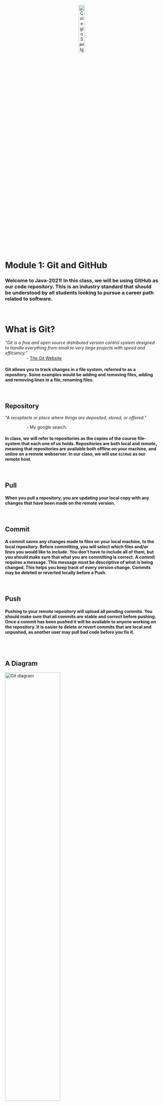 <div style="text-align:center">
        <img    src="../../images/csi.png" 
                title="Colegio San Ignacio" 
                width="20%" 
                height="20%" />
</div>
<br>

# Module 1: Git and GitHub
### Welcome to Java-2021! In this class, we will be using GitHub as our code repository. This is an industry standard that should be understood by all students looking to pursue a career path related to software.
<br>

# What is Git?
*"Git is a free and open source distributed version control system designed to handle everything from small to very large projects with speed and efficiency."*
<br>
&nbsp;&nbsp;&nbsp;&nbsp;&nbsp;&nbsp;&nbsp;&nbsp;&nbsp;&nbsp;&nbsp;&nbsp;&nbsp;&nbsp;&nbsp;&nbsp;&nbsp; \- [The Git Website](https://git-scm.com/)

#### Git allows you to track changes in a file system, referred to as a repository. Some examples would be adding and removing files, adding and removing lines in a file, renaming files.

<br>

## Repository
*"A receptacle or place where things are deposited, stored, or offered."*
<br>

&nbsp;&nbsp;&nbsp;&nbsp;&nbsp;&nbsp;&nbsp;&nbsp;&nbsp;&nbsp;&nbsp;&nbsp;&nbsp;&nbsp;&nbsp;&nbsp;&nbsp; \- My google search.
<br>

#### In class, we will refer to repositories as the copies of the course file-system that each one of us holds. Repositories are both local and remote, meaning that repositories are available both offline on your machine, and online on a remote webserver. In our class, we will use `GitHub` as our remote host.

<br>

## Pull
#### When you pull a repository, you are updating your local copy with any changes that have been made on the remote version.

<br>

## Commit
#### A commit saves any changes made to files on your local machine, to the local repository. Before committing, you will select which files and/or lines you would like to include. You don't have to include all of them, but you should make sure that what you are committing is correct. A commit requires a message. This message must be descriptive of what is being changed. This helps you keep track of every version change. Commits may be deleted or reverted locally before a Push.

<br>

## Push
#### Pushing to your remote repository will upload all pending commits. You should make sure that all commits are stable and correct before pushing. Once a commit has been pushed it will be available to anyone working on the repository. It is easier to delete or revert commits that are local and unpushed, as another user may pull bad code before you fix it. 

<br>

<br>

## A Diagram
<img    src="https://www.pngitem.com/pimgs/m/608-6085261_git-push-and-pull-hd-png-download.png" 
        title="Git diagram" 
        width="60%" 
        height="60%" />

<br>

# Install [GitHub Desktop](https://desktop.github.com/). 
### **(Optional since Eclipse includes a Git solution)**. 
Any students may use [GitHub Desktop](https://desktop.github.com/) as it is the easiest solution to the git dependency.

<br>

# What is GitHub?
Think of GitHub as an Instagram of Code. A whole bunch of programmers from all around the world share their code so that others may view, comment and like it. They all use the technology of Git and share it on this Hub. GitHub is free, but you may pay to keep your repositories private.

<br>

## Set up a GitHub Account.

### Go to [GitHub.com](https://github.com) and Sign Up **Correctly**. `(2pts)`
* Use your student Email.
* Use the following format for your <u>**username**</u>: CSI-Name-Lastname. 
* Pay attention to Capitalization.
* Use my github name as an example: `CSI-Carlos-Cobian`
<br>
<img    src="GitHubSetup.png" 
        title="Create Account" 
        width="60%" 
        height="60%" />
<br>
*If it already exists, include your second last name.*

<br>

# What is a branch?     
Branches are different versions of a repository. A central branch(`main`) represents a repository, while many others represent modifications that are incomplete, in development, or just different. 

<br>


## Fork the class repository. `(1pts)`
Forking a repository will create a copy on your GitHub account. You own it now. You may freely alter this copy to take class notes and answer questions. These changes will only be reflected on your copy **(fork)** of the repository. 
<br>

### Visit the class repo and click on `fork`. (top right)
https://github.com/CSI-Carlos-Cobian/CSI-Java-2021

<br>

# Set up your development environment

## Install [Eclipse IDE](https://www.eclipse.org/downloads/)
## If prompted, Download and install [JDK](https://www.oracle.com/java/technologies/javase-jdk16-downloads.html)

## Clone the repository into your machine `(2pts)`

<br>

### Clone using Eclipse IDE
You may manage your git by using Eclipse's integrated solution. Press `ALT+SHIFT+Q`, release, and then press `Q` again to search eclipse for tools. Type `git` and select `Git Repositories`. Clone your fork using the following configuration as an example. Remember that `CSI-Carlos-Cobian` is to be replaced with **your** username.

<img    src="GitEclipse.png" 
        title="Create Account" 
        width="60%" 
        height="60%" />

<br>

### Clone using GitHub Desktop
After signing in to GitHub, click on Clone and your fork should show up. **GitHub Desktop** automatically creates a folder on your Documents called <u>GitHub</u>.  Within this folder, you will find a folder named <u>CSI-Java-2021</u> containing your cloned course.

<br>

### [Source Tree Git](/../../tree/main/Modules/SourceTree/Setup.md) **(Optional)** 

* #### Provides easier visualization of branches and history. 
* #### Requires many 3rd party authorizations.

<br>

# Using Git
You may clone a repository without forking it, but only `contributors` may push changes to it. When you fork a copy, it becomes your own. 
<br>

*You may also update your copy **(fork)** of the repository to reflect any changes I have made to the course, without overwriting your individual changes.*

<br>

## Update your fork:
You may update your fork on GitHub.com. When your fork is out of date, a banner will show up. Click on it to update your branch.

<br>

To download fork updates to your **local repository(PC)** pull the changes from GitHub.

<br>

<!-- You may update both simultaneously from Visual Studio by selecting. -->
<!-- 
`Source Control` > Branch > Merge Branch
Select `upstream/main`  
-->
<!-- #TODO: Update for eclipse -->


`upstream/main` represents the repository you've forked. 'Merging' it into you branch means that you're applying its updates into your branch.

<br>

# Class Discussion
## Answer the questions on the Markdown file located within your <u>`Module1`</u> directory (Module1.md). `(4pts)`

<!-- This is a comment. It is not processed by the code -->
<!-- Welcome! These are your questions. -->
<!-- Answer using full sentences to receive all points. -->
<!-- 

What is the difference between Git and GitHub?

 - Answer: Git is a reposetory the allows you to store projects. Git also allows you to see changes done to your files.

What is the difference between a git commit and a git push?

 - Answer: A commit saves the changes that you make to your local reposetory while a push sends all pending commits to your remote reposetory.

What is the difference between a pull, and an upstream pull?

 - Answer: A pull changes your local repository with the changes made on the remote repository while an upstream pull grabs the changes from the repository of whatever you forked and applies them to your remote repository.

Was any part of these instructions unclear or incomplete?

 - Answer: No, no part of the instruction were unclear or incomplete.

Type down any class notes below this sentence:




Lackluster responses may result in point deductions.
-->

* ### Save the file. Commit your changes and push them to your remote repository by the end class. `(1pts)`
* ### You may complete the answers by issuing additional commits and pushing them before the next class.

<br>


<br>

# Am i doing Something
Hello 

<br>


## [Next Module ->](/../../tree/main/Modules/Module2/Module2.md)
